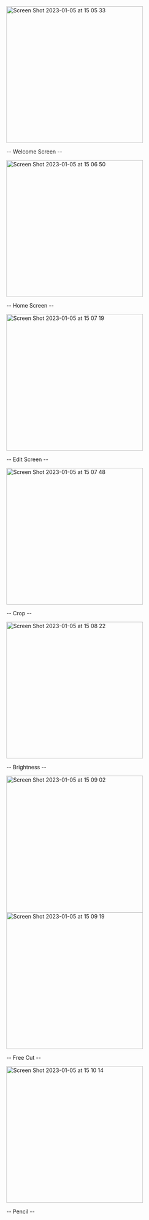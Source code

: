 <img width="356" alt="Screen Shot 2023-01-05 at 15 05 33" src="https://user-images.githubusercontent.com/85077754/210776551-d141fd3b-afee-40b6-b44e-fc667b31bee8.png">

-- Welcome Screen --


<img width="356" alt="Screen Shot 2023-01-05 at 15 06 50" src="https://user-images.githubusercontent.com/85077754/210776740-d4f1bc55-bf0a-47cb-b9da-0a263ae0aca6.png">

-- Home Screen -- 


<img width="356" alt="Screen Shot 2023-01-05 at 15 07 19" src="https://user-images.githubusercontent.com/85077754/210776802-4d6daf62-1102-4b88-849b-fe078a7ec9fb.png">

-- Edit Screen --


<img width="356" alt="Screen Shot 2023-01-05 at 15 07 48" src="https://user-images.githubusercontent.com/85077754/210776874-4f8c536b-b51b-4bc7-ad35-167b33f0096d.png">

-- Crop --


<img width="356" alt="Screen Shot 2023-01-05 at 15 08 22" src="https://user-images.githubusercontent.com/85077754/210776967-a8dc9862-e44c-419a-9b7c-acfb3001b18f.png">

-- Brightness --


<img width="356" alt="Screen Shot 2023-01-05 at 15 09 02" src="https://user-images.githubusercontent.com/85077754/210777083-1272a370-0277-4630-9e41-ec0f9883042e.png"><img width="356" alt="Screen Shot 2023-01-05 at 15 09 19" src="https://user-images.githubusercontent.com/85077754/210777132-b1ca0be0-37d1-445f-8cbb-cb14cabb370a.png">

-- Free Cut --


<img width="356" alt="Screen Shot 2023-01-05 at 15 10 14" src="https://user-images.githubusercontent.com/85077754/210777289-0433751e-5305-4272-a821-e3dfaf9bed22.png">

-- Pencil --

